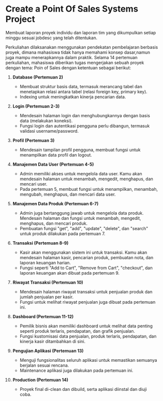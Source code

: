 # Create a Point Of Sales Systems Project

Membuat laporan proyek individu dan laporan tim yang dikumpulkan setiap minggu sesuai
jobdesc yang telah ditentukan.

Perkuliahan dilaksanakan menggunakan pendekatan pembelajaran berbasis proyek, dimana mahasiswa tidak hanya memahami konsep dasar,namun juga mampu menerapkannya dalam praktik.
Selama 14 pertemuan perkuliahan, mahasiswa diberikan tugas mengerjakan sebuah proyek dengan tema: Poin of Sales dengan ketentuan sebagai berikut:

1. **Database (Pertemuan 2)**
   - Membuat struktur basis data, termasuk merancang tabel dan menetapkan relasi antara tabel (relasi foreign key, primary key). 
   - Indexing untuk meningkatkan kinerja pencarian data.

2. **Login (Pertemuan 2-3)**
   - Mendesain halaman login dan menghubungkannya dengan basis data (melakukan koneksi).
   - Fungsi login dan autentikasi pengguna perlu dibangun, termasuk validasi username/password.

3. **Profil (Pertemuan 3)**
   - Mendesain tampilan profil pengguna, membuat fungsi untuk menampilkan data profil dan logout.

4. **Manajemen Data User (Pertemuan 4-5)**
   - Admin memiliki akses untuk mengelola data user. Kamu akan mendesain halaman untuk menambah, mengedit, menghapus, dan mencari user.
   - Pada pertemuan 5, membuat fungsi untuk menampilkan, menambah, mengubah, menghapus, dan mencari data user.

5. **Manajemen Data Produk (Pertemuan 6-7)**
   - Admin juga bertanggung jawab untuk mengelola data produk. Mendesain halaman dan fungsi untuk menambah, mengedit, menghapus, dan mencari produk.
   - Pembuatan fungsi "get", "add", "update", "delete", dan "search" untuk produk dilakukan pada pertemuan 7.

6. **Transaksi (Pertemuan 8-9)**
   - Kasir akan menggunakan sistem ini untuk transaksi. Kamu akan mendesain halaman kasir, pencarian produk, pembuatan nota, dan laporan keuangan harian.
   - Fungsi seperti "Add to Cart", "Remove from Cart", "checkout", dan laporan keuangan akan dibuat pada pertemuan 9.

7. **Riwayat Transaksi (Pertemuan 10)**
   - Mendesain halaman riwayat transaksi untuk penjualan produk dan jumlah penjualan per kasir.
   - Fungsi untuk melihat riwayat penjualan juga dibuat pada pertemuan ini.

8. **Dashboard (Pertemuan 11-12)**
   - Pemilik bisnis akan memiliki dashboard untuk melihat data penting seperti produk terlaris, pendapatan, dan grafik penjualan.
   - Fungsi kustomisasi data penjualan, produk terlaris, pendapatan, dan kinerja kasir ditambahkan di sini.

9. **Pengujian Aplikasi (Pertemuan 13)**
   - Menguji fungsionalitas seluruh aplikasi untuk memastikan semuanya berjalan sesuai rencana.
   - Maintenance aplikasi juga dilakukan pada pertemuan ini.

10. **Production (Pertemuan 14)**
    - Proyek final di-clean dan dibuild, serta aplikasi diinstal dan diuji coba.
